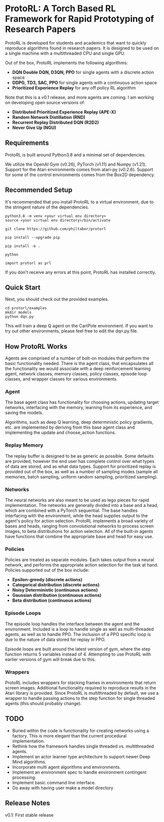 # ProtoRL: A Torch Based RL Framework for Rapid Prototyping of Research Papers

ProtoRL is developed for students and academics that want to quickly reproduce algorithms
found in research papers. It is designed to be used on a single machine with a multithreaded
CPU and single GPU. 

Out of the box, ProtoRL implements the following algorithms:

- **DQN Double DQN, D3QN, PPO** for single agents with a discrete action space
- **DDPG, TD3, SAC, PPO** for single agents with a continuous action space
- **Prioritized Experience Replay** for any off policy RL algorithm

Note that this is a v0.1 release, and more agents are coming. I am working on developing
open source versions of:
- **Distributed Prioritized Experience Replay (APE-X)**
- **Random Network Distillation (RND)**
- **Recurrent Replay Distributed DQN (R2D2)**
- **Never Give Up (NGU)**

## Requirements
ProtoRL is built around Python3.8 and a minimal set of dependencies. 

We utilize the OpenAI Gym (v0.26), PyTorch (v1.11) and Numpy (v1.21). Support
for the Atari environments comes from atari-py (v0.2.6). Support for some of the
control environments comes from the Box2D dependency.

## Recommended Setup
It's recommended that you install ProtoRL to a virtual environment, due to the stringent
nature of the dependencies. 
```
python3.8 -m venv <your virtual env directory>
source <your virtual env directory>/bin/activate

git clone https://github.com/philtabor/protorl

pip install --upgrade pip

pip install -e .

python

import protorl as prl
```
If you don't receive any errors at this point, ProtoRL has installed correctly.

## Quick Start

Next, you should check out the provided examples.

```
cd protorl/examples
mkdir models
python dqn.py
```
This will train a deep Q agent on the CartPole environment. If you want to try
out other environments, please feel free to edit the dqn.py file.

## How ProtoRL Works

Agents are comprised of a number of bolt-on modules that perform the basic functionality needed.
There is the agent class, that encapsulates all the functionality we would associate with a
deep reinforcement learning agent, network classes, memory classes, policy classes,
episode loop classes, and wrapper classes for various environments.

### Agent
The base agent class has functionality for choosing actions, updating target networks,
interfacing with the memory, learning from its experience, and saving the models. 

Algorithms, such as deep Q learning, deep deterministic policy gradients, etc. are implemented
by deriving from this base agent class and implementing the update and choose_action functions.

### Replay Memory
The replay buffer is designed to be as generic as possible. Some defaults are provided, however
the end user has complete control over what types of data are stored, and as what data types.
Support for prioritized replay is provided out of the box, as well as a number of sampling
modes (sample all memories, batch sampling, uniform random sampling, prioritized sampling).

### Networks
The neural networks are also meant to be used as lego pieces for rapid implementation. 
The networks are generally divided into a base and a head, which are combined with a PyTorch
sequential. The base handles interfacing with the environment, while the head supplies output
to the agent's policy for action selection. ProtoRL implements a broad variety of bases and
heads, ranging from convolutional networks to process screen images, to beta distributions
for action selection. All of the built-in agents have functions that combine the appropriate base
and head for easy use.

### Policies
Policies are treated as separate modules. Each takes output from a neural network, and
performs the appropriate action selection for the task at hand.
Policies supported out of the box include:
- **Epsilon-greedy (discrete actions)**
- **Categorical distribution (discrete actions)**
- **Noisy Deterministic (continuous actions)**
- **Gaussian distribution (continuous actions)**
- **Beta distribution (continuous actions)**

### Episode Loops
The episode loop handles the interface between the agent and the environment. Included is
a loop to handle single as well as multi-threaded agents, as well as to handle PPO. The
inclusion of a PPO specific loop is due to the nature of data stored for replay in PPO.

Episode loops are  built around the latest version of gym, where the step function returns
5 variables instead of 4. Attempting to use ProtoRL with earlier versions of gym will 
break due to this.

### Wrappers
ProtoRL includes wrappers for stacking frames in environments that return screen images.
Additional functionality required to reproduce results in the Atari library is provided.
Since ProtoRL is multithreaded by default, we use a wrapper to handle passing actions to the
step function for single threaded agents (this should probably change).

## TODO
- Buried within the code is functionality for creating networks using a factory. This is more
elegant than the current procedural implementation.
- Rethink how the framework handles single threaded vs. multithreaded agents.
- Implement an actor learner type architecture to support newer Deep Mind algorithms.
- Incorporate multi agent algorithms and environments.
- Implement an environment spec to handle environment contingent processing.
- Implement basic command line interface.
- Do away with having user make a model directory

## Release Notes
v0.1: First stable release

